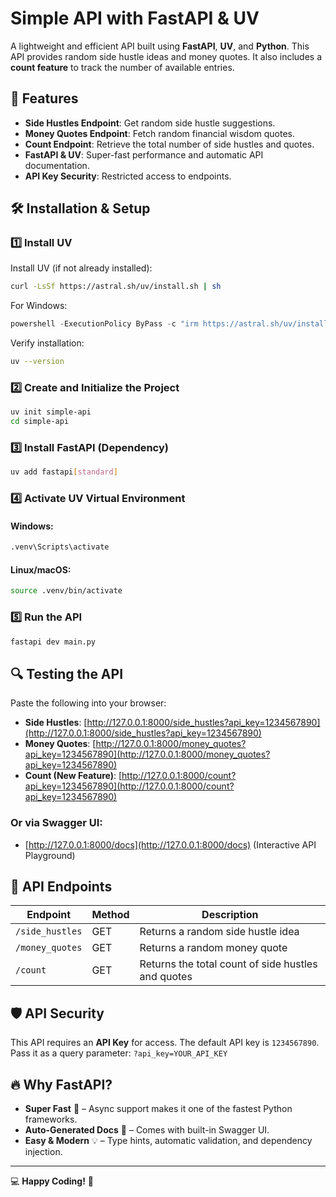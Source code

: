 # Simple API with FastAPI & UV

A lightweight and efficient API built using **FastAPI**, **UV**, and **Python**. This API provides random side hustle ideas and money quotes. It also includes a **count feature** to track the number of available entries.

## 🚀 Features

- **Side Hustles Endpoint**: Get random side hustle suggestions.
- **Money Quotes Endpoint**: Fetch random financial wisdom quotes.
- **Count Endpoint**: Retrieve the total number of side hustles and quotes.
- **FastAPI & UV**: Super-fast performance and automatic API documentation.
- **API Key Security**: Restricted access to endpoints.

## 🛠 Installation & Setup

### 1️⃣ Install UV
Install UV (if not already installed):
```sh
curl -LsSf https://astral.sh/uv/install.sh | sh
```
For Windows:
```powershell
powershell -ExecutionPolicy ByPass -c "irm https://astral.sh/uv/install.ps1 | iex"
```
Verify installation:
```sh
uv --version
```

### 2️⃣ Create and Initialize the Project
```sh
uv init simple-api
cd simple-api
```

### 3️⃣ Install FastAPI (Dependency)
```sh
uv add fastapi[standard]
```

### 4️⃣ Activate UV Virtual Environment
#### Windows:
```sh
.venv\Scripts\activate
```
#### Linux/macOS:
```sh
source .venv/bin/activate
```

### 5️⃣ Run the API
```sh
fastapi dev main.py
```

## 🔍 Testing the API
Paste the following into your browser:
- **Side Hustles**: [http://127.0.0.1:8000/side_hustles?api_key=1234567890](http://127.0.0.1:8000/side_hustles?api_key=1234567890)
- **Money Quotes**: [http://127.0.0.1:8000/money_quotes?api_key=1234567890](http://127.0.0.1:8000/money_quotes?api_key=1234567890)
- **Count (New Feature)**: [http://127.0.0.1:8000/count?api_key=1234567890](http://127.0.0.1:8000/count?api_key=1234567890)

### Or via Swagger UI:
- [http://127.0.0.1:8000/docs](http://127.0.0.1:8000/docs) (Interactive API Playground)

## 📌 API Endpoints

| Endpoint | Method | Description |
|----------|--------|-------------|
| `/side_hustles` | GET | Returns a random side hustle idea |
| `/money_quotes` | GET | Returns a random money quote |
| `/count` | GET | Returns the total count of side hustles and quotes |

## 🛡️ API Security
This API requires an **API Key** for access. The default API key is `1234567890`. Pass it as a query parameter: `?api_key=YOUR_API_KEY`

## 🔥 Why FastAPI?
- **Super Fast** 🚀 – Async support makes it one of the fastest Python frameworks.
- **Auto-Generated Docs** 📜 – Comes with built-in Swagger UI.
- **Easy & Modern** 💡 – Type hints, automatic validation, and dependency injection.

---
💻 **Happy Coding!** 🚀

